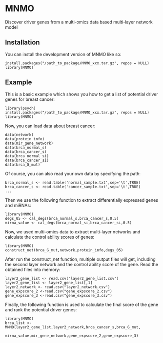 # MNMO
Discover driver genes from a multi-omics data based multi-layer network model
## Installation

You can install the development version of MNMO like so:

```{r, eval=FALSE}
install.packages("/path_to_package/MNMO_xxx.tar.gz", repos = NULL)
library(MNMO)
```

## Example

This is a basic example which shows you how to get a list of potential driver genes for breast cancer:

```{r, eval=FALSE}
library(psych)
install.packages("/path_to_package/MNMO_xxx.tar.gz", repos = NULL)
library(MNMO)
```
Now, you can load data about breast cancer:
```{r, eval=FALSE, message=FALSE, warning = FALSE}
data(network)
data(protein_info)
data(mir_gene_network)
data(brca_normal_s)
data(brca_cancer_s)
data(brca_normal_si)
data(brca_cancer_si)
data(brca_G_mut)
```

Of course, you can also read your own data by specifying the path:
```{r, eval=FALSE, message=FALSE, warning = FALSE}
brca_normal_s <- read.table('normal_sample.txt',sep='\t',TRUE)
brca_cancer_s <- read.table('cancer_sample.txt',sep='\t',TRUE)
...
```
Then we use the following function to extract differentially expressed genes and miRNAs:

```{r, eval=FALSE, message=FALSE, warning = FALSE}
library(MNMO)
degs_05 <- cal_degs(brca_normal_s,brca_cancer_s,0.5)
mirna_value <- cal_degs(brca_normal_si,brca_cancer_si,0.5)
```
Now, we used multi-omics data to extract multi-layer networks and calculate the control ability scores of genes:

```{r, eval=FALSE, message=FALSE, warning = FALSE}
library(MNMO)
construct_net(brca_G_mut,network,protein_info,degs_05)
```
After run the construct_net function,  multiple output files will get, including the second layer network and the control ability score of the gene.
Read the obtained files into memory:

```{r, eval=FALSE, message=FALSE, warning = FALSE}
layer2_gene_list <- read.csv("layer2_gene_list.csv")
layer2_gene_list <- layer2_gene_list[,1]
layer2_network <- read.csv("layer2_network.csv")
gene_expscore_2 <-read.csv("gene_expscore_2.csv")
gene_expscore_3 <-read.csv("gene_expscore_3.csv")
```

Finally, the following function is used to calculate the final score of the gene and rank the potential driver genes:
```{r, eval=FALSE, message=FALSE, warning = FALSE}
library(MNMO)
brca_list <- MNMO(layer2_gene_list,layer2_network,brca_cancer_s,brca_G_mut,
                  mirna_value,mir_gene_network,gene_expscore_2,gene_expscore_3)
```
